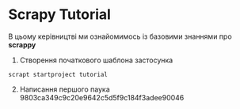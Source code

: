 # Scrapy Tutorial

В цьому керівництві ми ознайомимось із базовими знаннями про **scrappy**

1. Створення початкового шаблона застосунка
```Bathfile
scrapt startproject tutorial
```
2. Написання першого паука 9803ca349c9c20e9642c5d5f9c184f3adee90046
